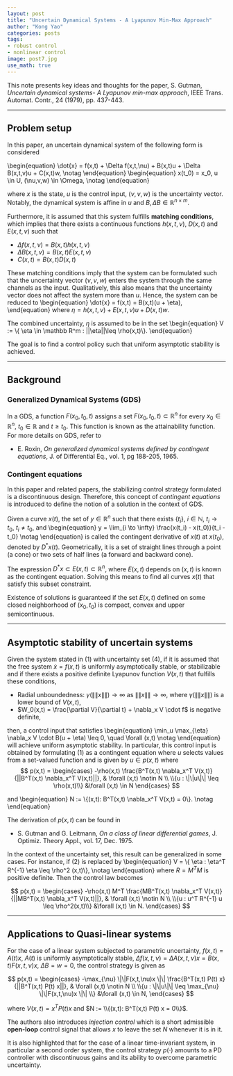 ```yaml
---
layout: post
title: "Uncertain Dynamical Systems - A Lyapunov Min-Max Approach"
author: "Kong Yao"
categories: posts
tags:
- robust control
- nonlinear control
image: post7.jpg
use_math: true
---
```

This note presents key ideas and thoughts for the paper, S. Gutman, _Uncertain dynamical systems- A Lyapunov min-max approach_, IEEE Trans. Automat. Contr., 24 (1979), pp. 437-443. 

---

## Problem setup
In this paper, an uncertain dynamical system of the following form is considered

\begin{equation}
\dot{x} = f(x,t) + \Delta f(x,t,\nu) + B(x,t)u + \Delta B(x,t,v)u + C(x,t)w, \notag
\end{equation}
\begin{equation}
x(t_0) = x_0, u \in U, (\nu,v,w) \in \Omega, \notag
\end{equation}

where $x$ is the state, $u$ is the control input, $(\nu, v, w)$ is the uncertainty vector. Notably, the dynamical system is affine in $u$ and $B,\Delta B \in \mathbb R^{n \times m}$.

Furthermore, it is assumed that this system fulfills **matching conditions**, which implies that there exists a continuous functions $h(x,t,\nu)$, $D(x,t)$ and $E(x,t,v)$ such that
- $\Delta f(x,t,\nu) = B(x,t) h(x,t,\nu)$
- $\Delta B(x,t,v) = B(x,t) E(x,t,v)$
- $C(x,t) = B(x,t) D(x,t)$

These matching conditions imply that the system can be formulated such that the uncertainty vector $(\nu, v, w)$ enters the system through the same channels as the input. Qualitatively, this also means that the uncertainty vector does not affect the system more than $u$. Hence, the system can be reduced to
\begin{equation}
\dot{x} = f(x,t) = B(x,t)(u + \eta),
\end{equation}
where $\eta = h(x,t,\nu) + E(x,t,v)u + D(x,t)w$.

The combined uncertainty, $\eta$ is assumed to be in the set
\begin{equation}
V := \\{ \eta \in \mathbb R^m : ||\eta||\leq \rho(x,t)\\}. 
\end{equation}

The goal is to find a control policy such that uniform asymptotic stability is achieved.

---
## Background
### Generalized Dynamical Systems (GDS) 
In a GDS, a function $F(x_0, t_0, t)$ assigns a set $F(x_0, t_0, t) \subset \mathbb R^n$ for every $x_0 \in \mathbb R^n$, $t_0 \in \mathbb R$ and $t \geq t_0$. This function is known as the attainability function. For more details on GDS, refer to
- E. Roxin, _On generalized dynamical systems defined by contingent equations_, J. of Differential Eq., vol. 1, pg 188-205, 1965.

### Contingent equations
In this paper and related papers, the stabilizing control strategy formulated is a discontinuous design. Therefore, this concept of _contingent equations_ is introduced to define the notion of a solution in the context of GDS.

Given a curve $x(t)$, the set of $y \in \mathbb R^n$ such that there exists $\{t_i\}$, $i \in \mathbb N$, $t_i \to t_0$, $t_i \neq t_0$, and
\begin{equation}
y = \lim_{i \to \infty} \frac{x(t_i) - x(t_0)}{t_i - t_0} \notag
\end{equation}
is called the contingent derivative of $x(t)$ at $x(t_0)$, denoted by $D^*x(t)$. Geometrically, it is a set of straight lines through a point (a cone) or two sets of half lines (a forward and backward cone). 

The expression $D^*x \subset E(x,t) \subset \mathbb R^n$, where  $E(x,t)$ depends on $(x,t)$ is known as the contingent equation. Solving this means to find all curves $x(t)$ that satisfy this subset constraint. 

Existence of solutions is guaranteed if the set $E(x,t)$ defined on some closed neighborhood of $(x_0,t_0)$ is compact, convex and upper semicontinuous.

---
## Asymptotic stability of uncertain systems
Given the system stated in (1) with uncertainty set (4), if it is assumed that the free system $\dot{x} = f(x,t)$ is uniformly asymptotically stable, or stabilizable and if there exists a positive definite Lyapunov function $V(x,t)$ that fulfills these conditions,
- Radial unboundedness: $\gamma(\|\|x\|\|) \to \infty$ as $\|\|x\|\| \to \infty$, where $\gamma(\|\|x\|\|)$ is a lower bound of $V(x,t)$,
- $W_0(x,t) = \frac{\partial V}{\partial t} + \nabla_x V \cdot f$ is negative definite,

then, a control input that satisfies
\begin{equation}
\min_u \max_{\eta} \nabla_x V \cdot B(u + \eta) \leq 0, \quad \forall (x,t) \notag
\end{equation}
will achieve uniform asymptotic stability. In particular, this control input is obtained by formulating (1) as a contingent equation where $u$ selects values from a set-valued function and is given by $u \in p(x,t)$ where 
$$
p(x,t) = \begin{cases}
            -\rho(x,t) \frac{B^T(x,t) \nabla_x^T V(x,t)}{||B^T(x,t) \nabla_x^T V(x,t)||}, & \forall (x,t) \notin N \\
            \\{u : \|\|u\|\| \leq \rho(x,t)\\} &\forall (x,t) \in N
            \end{cases}
$$

and
\begin{equation}
N := \\{(x,t): B^T(x,t) \nabla_x^T V(x,t) = 0\\}. \notag
\end{equation}

The derivation of $p(x,t)$ can be found in
- S. Gutman and G. Leitmann, _On a class of linear differential games_, J. Optimiz. Theory Appl., vol. 17, Dec. 1975.

In the context of the uncertainty set, this result can be generalized in some cases. For instance, if (2) is replaced by
\begin{equation}
V = \\{ \eta : \eta^T R^{-1} \eta \leq \rho^2 (x,t)\\}, \notag
\end{equation}
where $R=M^T M$ is positive definite. Then the control law becomes

$$
p(x,t) = \begin{cases}
            -\rho(x,t) M^T \frac{MB^T(x,t) \nabla_x^T V(x,t)}{||MB^T(x,t) \nabla_x^T V(x,t)||}, & \forall (x,t) \notin N \\
            \\{u : u^T R^{-1} u \leq \rho^2(x,t)\\} &\forall (x,t) \in N.
        \end{cases}
$$

---
## Applications to Quasi-linear systems
For the case of a linear system subjected to parametric uncertainty, $f(x,t) = A(t)x$, $A(t)$ is uniformly asymptotically stable, $\Delta f(x,t,\nu) = \Delta A(x,t,\nu) x = B(x,t) F(x,t,\nu)x$, $\Delta B = w = 0$, the control strategy is given as

$$
p(x,t) = \begin{cases}
            -\max_{\nu} \|\|F(x,t,\nu)x \|\| \frac{B^T(x,t) P(t) x}{||B^T(x,t) P(t) x||}, & \forall (x,t) \notin N \\
            \\{u : \|\|u\|\| \leq \max_{\nu} \|\|F(x,t,\nu)x \|\| \\} &\forall (x,t) \in N,
        \end{cases}
$$

where $V(x,t) = x^T P(t) x$ and $N := \\{(x,t): B^T(x,t) P(t) x = 0\\}$.

The authors also introduces _injection control_ which is a short admissible **open-loop** control signal that allows $x$ to leave the set $N$ whenever it is in it.

It is also highlighted that for the case of a linear time-invariant system, in particular a second order system, the control strategy $p(\cdot)$ amounts to a PD controller with discontinuous gains and its ability to overcome parametric uncertainty.













  